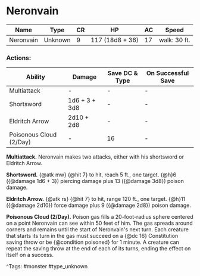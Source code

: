 # Neronvain

| Name | Type | CR | HP | AC | Speed |
|------|------|----|----|----|-------|
| Neronvain | Unknown | 9 | 117 (18d8 + 36) | 17 | walk: 30 ft. |

### Actions:

| Ability | Damage | Save DC & Type | On Successful Save |
|---------|--------|----------------|--------------------|
| Multiattack | - | - | - |
| Shortsword | 1d6 + 3 + 3d8 | - | - |
| Eldritch Arrow | 2d10 + 2d8 | - | - |
| Poisonous Cloud (2/Day) | - | 16 | - |


**Multiattack.** Neronvain makes two attacks, either with his shortsword or Eldritch Arrow.

**Shortsword.** {@atk mw} {@hit 7} to hit, reach 5 ft., one target. {@h}6 ({@damage 1d6 + 3}) piercing damage plus 13 ({@damage 3d8}) poison damage.

**Eldritch Arrow.** {@atk rs} {@hit 7} to hit, range 120 ft., one target. {@h}11 ({@damage 2d10}) force damage plus 9 ({@damage 2d8}) poison damage.

**Poisonous Cloud (2/Day).** Poison gas fills a 20-foot-radius sphere centered on a point Neronvain can see within 50 feet of him. The gas spreads around corners and remains until the start of Neronvain's next turn. Each creature that starts its turn in the gas must succeed on a {@dc 16} Constitution saving throw or be {@condition poisoned} for 1 minute. A creature can repeat the saving throw at the end of each of its turns, ending the effect on itself on a success.

^Tags: #monster #type_unknown